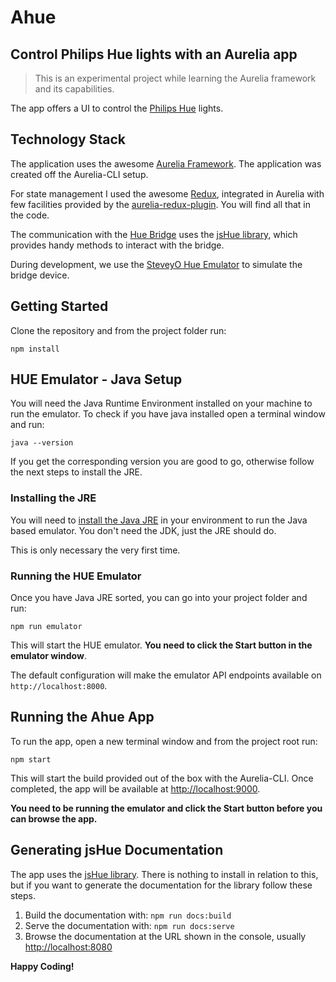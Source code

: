 # Ahue
## Control Philips Hue lights with an Aurelia app

> This is an experimental project while learning the Aurelia framework and its capabilities.

The app offers a UI to control the [Philips Hue](http://www2.meethue.com/en-gb/) lights.

## Technology Stack

The application uses the awesome [Aurelia Framework](http://aurelia.io/). The application was created off the Aurelia-CLI setup.

For state management I used the awesome [Redux](http://redux.js.org/), integrated in Aurelia with few facilities provided by the [aurelia-redux-plugin](https://github.com/steelsojka/aurelia-redux-plugin). You will find all that in the code.

The communication with the [Hue Bridge](http://www2.meethue.com/en-gb/productdetail/philips-hue-bridge) uses the [jsHue library](https://github.com/blargoner/jshue), which provides handy methods to interact with the bridge.

During development, we use the [SteveyO Hue Emulator](http://steveyo.github.io/Hue-Emulator/) to simulate the bridge device.

## Getting Started

Clone the repository and from the project folder run:

`npm install`

## HUE Emulator - Java Setup

You will need the Java Runtime Environment installed on your machine to run the emulator. To check if you have java installed open a terminal window and run:

`java --version`

If you get the corresponding version you are good to go, otherwise follow the next steps to install the JRE.

### Installing the JRE

You will need to [install the Java JRE](https://docs.oracle.com/javase/8/docs/technotes/guides/install/install_overview.html) in your environment to run the Java based emulator. You don't need the JDK, just the JRE should do.

This is only necessary the very first time.

### Running the HUE Emulator

Once you have Java JRE sorted, you can go into your project folder and run:

`npm run emulator`

This will start the HUE emulator. **You need to click the Start button in the emulator window**.

The default configuration will make the emulator API endpoints available on `http://localhost:8000`.

## Running the Ahue App


To run the app, open a new terminal window and from the project root run:

`npm start`

This will start the build provided out of the box with the Aurelia-CLI. Once completed, the app will be available at [http://localhost:9000](http://localhost:9000).

**You need to be running the emulator and click the Start button before you can browse the app.**

## Generating jsHue Documentation

The app uses the [jsHue library](https://github.com/blargoner/jshue). There is nothing to install in relation to this, but if you want to generate the documentation for the library follow these steps.

1. Build the documentation with: `npm run docs:build`
2. Serve the documentation with: `npm run docs:serve`
3. Browse the documentation at the URL shown in the console, usually [http://localhost:8080](http://localhost:8080)

**Happy Coding!**
